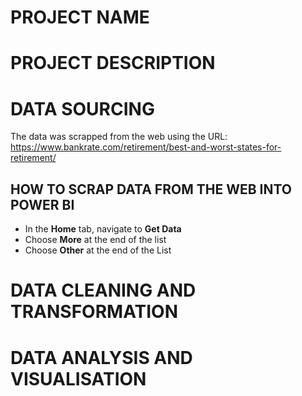 # PROJECT NAME 

# PROJECT DESCRIPTION

# DATA SOURCING
The data was scrapped from the web using the URL: https://www.bankrate.com/retirement/best-and-worst-states-for-retirement/
## HOW TO SCRAP DATA FROM THE WEB INTO POWER BI
- In the **Home** tab, navigate to **Get Data**
- Choose **More** at the end of the list 
- Choose **Other** at the end of the List

# DATA CLEANING AND TRANSFORMATION

# DATA ANALYSIS AND VISUALISATION

